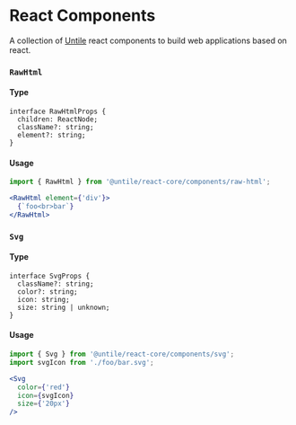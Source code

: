 # React Components

A collection of [Untile](https://github.com/untile) react components to build 
web applications based on react.


### `RawHtml`

#### Type

```tsx
interface RawHtmlProps {
  children: ReactNode;
  className?: string;
  element?: string;
}
```

#### Usage

```jsx
import { RawHtml } from '@untile/react-core/components/raw-html';

<RawHtml element={'div'}>
  {`foo<br>bar`}
</RawHtml>
```

### `Svg`

#### Type

```tsx
interface SvgProps {
  className?: string;
  color?: string;
  icon: string;
  size: string | unknown;
}
```

#### Usage

```jsx
import { Svg } from '@untile/react-core/components/svg';
import svgIcon from './foo/bar.svg';

<Svg
  color={'red'}
  icon={svgIcon}
  size={'20px'}
/>
```
